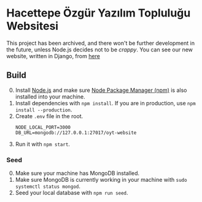 # Hacettepe Özgür Yazılım Topluluğu Websitesi

This project has been archived, and there won't be further development in the future, unless Node.js decides not to be *crappy*.
You can see our new website, written in Django, from [here](https://github.com/hacettepeoyt/oyt-website)

## Build
0. Install [Node.js](https://nodejs.org/en/) and make sure [Node Package Manager (npm)](https://www.npmjs.com/) is also installed into your machine.
1. Install dependencies with `npm install`. If you are in production, use `npm install --production`.
2. Create `.env` file in the root.
    ```
    NODE_LOCAL_PORT=3000
    DB_URL=mongodb://127.0.0.1:27017/oyt-website
    ```
3. Run it with `npm start`.

### Seed
0. Make sure your machine has MongoDB installed.
1. Make sure MongoDB is currently working in your machine with `sudo systemctl status mongod`.
2. Seed your local database with `npm run seed`.
